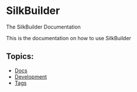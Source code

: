 # SilkBuilder
The SilkBuilder Documentation

This is the documentation on how to use SilkBuilder

## Topics:

* [Docs](docs)
* [Development](Development)
* [Tags](Tags)
